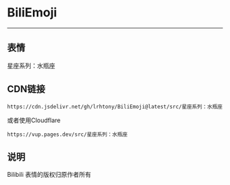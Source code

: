 # BiliEmoji
---
## 表情
星座系列：水瓶座
## CDN链接
```
https://cdn.jsdelivr.net/gh/lrhtony/BiliEmoji@latest/src/星座系列：水瓶座
```
或者使用Cloudflare
```
https://vup.pages.dev/src/星座系列：水瓶座
```
## 说明
Bilibili 表情的版权归原作者所有
